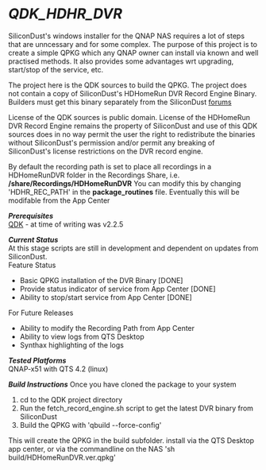 # *QDK_HDHR_DVR*  
SiliconDust's windows installer for the QNAP NAS requires a lot of steps that are unncessary and for some complex.
The purpose of this project is to create a simple QPKG which any QNAP owner can install via known and well practised methods.
It also provides some advantages wrt upgrading, start/stop of the service, etc.

The project here is the QDK sources to build the QPKG.
The project does not contain a copy of SiliconDust's HDHomeRun DVR Record Engine Binary. Builders must get this binary separately from the SiliconDust [forums](https://www.silicondust.com/forum/viewforum.php?f=119)

License of the QDK sources is public domain.
License of the HDHomeRun DVR Record Engine remains the property of SiliconDust and use of this QDK sources does in no way permit the user the right to redistribute the binaries without SiliconDust's permission and/or permit any breaking of SiliconDust's license restrictions on the DVR record engine.

By default the recording path is set to place all recordings in a HDHomeRunDVR folder in the Recordings Share, i.e. **/share/Recordings/HDHomeRunDVR**
You can modify this by changing 'HDHR_REC_PATH' in the **package_routines** file.
Eventually this will be modifable from the App Center

**_Prerequisites_**  
[QDK](http://forum.qnap.com/viewtopic.php?f=128&t=36132) - at time of writing was v2.2.5  

**_Current Status_**  
At this stage scripts are still in development and dependent on updates from SiliconDust.  
Feature Status
- Basic QPKG installation of the DVR Binary [DONE]
- Provide status indicator of service from App Center [DONE]
- Ability to stop/start service from App Center [DONE]

For Future Releases
- Ability to modify the Recording Path from App Center
- Ability to view logs from QTS Desktop
- Synthax highlighting of the logs

**_Tested Platforms_**  
QNAP-x51 with QTS 4.2  (linux)

**_Build Instructions_**
Once you have cloned the package to your system
1. cd to the QDK project directory
2. Run the fetch_record_engine.sh script to get the latest DVR binary from SiliconDust
3. Build the QPKG with 'qbuild --force-config' 

This will create the QPKG in the build subfolder.
install via the QTS Desktop app center, or via the commandline on the NAS 'sh build/HDHomeRunDVR.ver.qpkg'

